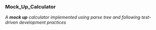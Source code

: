 ### Mock_Up_Calculator
*A __mock up__ calculator implemented using parse tree and following test-driven development practices*
